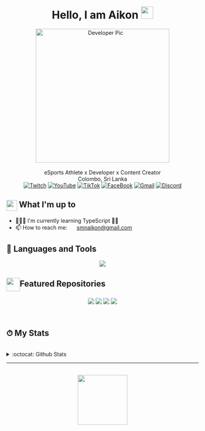 <div align="center">
    <h1>Hello, I am Aikon</a> <img
            src="https://media.giphy.com/media/hvRJCLFzcasrR4ia7z/giphy.gif" width="32"></h1>
    <img alt="Developer Pic"
        src="https://user-images.githubusercontent.com/49222186/110210369-58458c80-7eb7-11eb-9d6e-2129358b3098.png" width="350"/>
    <br/><br/>
  <pr>
        eSports Athlete x Developer x Content Creator<br>
        Colombo, Sri Lanka<br>
  </pr>
    <div>
        <a href="https://www.twitch.tv/aikonftw" target="_blank"><img alt="Twitch"
                src="https://img.shields.io/badge/Twitch-%239146FF.svg?style=for-the-badge&logo=Twitch&logoColor=white" /></a>
        <a href="https://www.youtube.com/aikonstreaming" target="_blank"><img alt="YouTube"
                src="https://img.shields.io/badge/YouTube-%23FF0000.svg?style=for-the-badge&logo=YouTube&logoColor=white" /></a>
        <a href="https://www.tiktok.com/@aikonftw"><img alt="TikTok"
                src="https://img.shields.io/badge/TikTok-%23000000.svg?style=for-the-badge&logo=TikTok&logoColor=white"></a>
        <a href="https://www.facebook.com/A1KONNN/"><img alt="FaceBook"
                src="https://img.shields.io/badge/Facebook-%231877F2.svg?style=for-the-badge&logo=Facebook&logoColor=white"></a>
        <a href="mailto:aikon.creator@gmail.com" target="_blank"><img alt="Gmail"
                src="https://img.shields.io/badge/-Gmail-D14836?style=for-the-badge&logo=Gmail&logoColor=white" /></a>
        <a href="https://discord.gg/KV3RqUMezN" target="_blank"><img alt="Discord"
                src="https://img.shields.io/badge/Discord-%235865F2.svg?style=for-the-badge&logo=discord&logoColor=white" /></a>
    </div>
</div>

<div>
    <div>
        <h2><img align="center"
                src="https://emojis.slackmojis.com/emojis/images/1584726375/8272/blob-cool.gif?1584726375" width="28" />
            What I'm up to</h2>
        <ul>
            <li> 👨🏻‍💻 I'm currently learning TypeScript ✍🏻</li>
            <li>📫 How to reach me: <img align="center"
                    src="https://emojis.slackmojis.com/emojis/images/1450319444/38/gmail.png?1450319444" width="17" />
                <a href="mailto:smnaikon@gmail.com" target="_blank">smnaikon@gmail.com</a></li>
        </ul>
    </div>
    <div>
        <h2>🧰 Languages and Tools</h2>
        <p align="center">
          <a href="https://skillicons.dev">
            <img src="https://skillicons.dev/icons?i=git,c,java,lua,vscode,html,css,ai,ps" />
          </a>
        </p>
    </div>
    <div>
        <h2><img align="center" width="35"
                src="https://emojis.slackmojis.com/emojis/images/1531847048/4223/blob-100.gif?1531847048" />Featured
            Repositories</h2>
        <p align="center">
            <a href="https://github.com/aromalanil/whatsend">
                <img src="https://github-readme-stats.vercel.app/api/pin/?username=aromalanil&repo=whatsend&theme=dark" /></a>
            <a href="https://github.com/aromalanil/get-ascii-image">
                <img src="https://github-readme-stats.vercel.app/api/pin/?username=aromalanil&repo=get-ascii-image&theme=dark" /></a>
            <a href="https://github.com/aromalanil/markitdown">
                <img
                    src="https://github-readme-stats.vercel.app/api/pin/?username=aromalanil&repo=markitdown&theme=dark" /></a>
            <a href="https://github.com/aromalanil/unchat_frontend">
                <img
                    src="https://github-readme-stats.vercel.app/api/pin/?username=aromalanil&repo=unchat_frontend&theme=dark" /></a>
        </p>
    </div>
    <br />
    <div>
        <h2>⏱ My Stats
        </h2>
    </div>
    <br />
    <div>
        <details>
            <summary>
                :octocat: Github Stats
            </summary>
            <br />
            <p align="center">
                <img height="160" alt="Sanuth's Github Stats"
                    src="https://github-readme-stats.vercel.app/api?username=aikonftw&show_icons=true&hide_border=true&theme=dark&count_private=true" />
                <img alt="Sanuth's Github Stats" height="160"
                    src="https://github-readme-stats.vercel.app/api/top-langs/?username=aikonftw&hide=assembly&layout=compact&theme=dark" />
            </p>
        </details>
    </div>

</div>

<hr />
</br>
<div align="center">
    <img src="https://komarev.com/ghpvc/?username=aikonftw&color=brightgreen&style=flat-square&label=PROFILE+VIEWS +"
        width="130" /><br />
</div>
